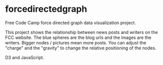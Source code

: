 # forcedirectedgraph

Free Code Camp force directed graph data visualization project.

This project shows the relationship between news posts and writers on the FCC website. The blue spheres are the blog urls and the images are the writers. Bigger nodes / pictures mean more posts. You can adjust the "charge" and the "gravity" to change the relative positioning of the nodes.

D3 and JavaScript.
